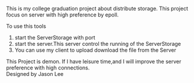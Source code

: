 This is my college graduation project about distribute storage.
This project focus on server with high preference by epoll.

To use this tools

1. start the ServerStorage with port
2. start the server.This server control the running of the ServerStorage
3. You can use my client to upload download the file from the Server

This Project is demon. If I have leisure time,and I will improve the server preference with high connections.  
Designed by Jason Lee
